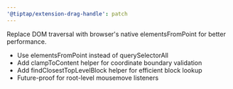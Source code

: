 ```yaml
---
'@tiptap/extension-drag-handle': patch
---
```


Replace DOM traversal with browser's native elementsFromPoint for better performance.

- Use elementsFromPoint instead of querySelectorAll
- Add clampToContent helper for coordinate boundary validation
- Add findClosestTopLevelBlock helper for efficient block lookup
- Future-proof for root-level mousemove listeners